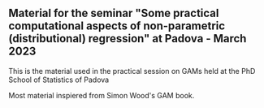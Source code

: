 ## Material for the seminar "Some practical computational aspects of non-parametric (distributional) regression" at Padova - March 2023

This is the material used in the practical session on GAMs held at the PhD School of Statistics of Padova 

Most material inspiered from Simon Wood's GAM book. 




